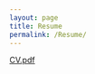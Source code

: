 ```yaml
---
layout: page
title: Resume
permalink: /Resume/
---
```



[CV.pdf](https://github.com/keamncube/keamncube.github.io/files/15236341/CV.pdf)
